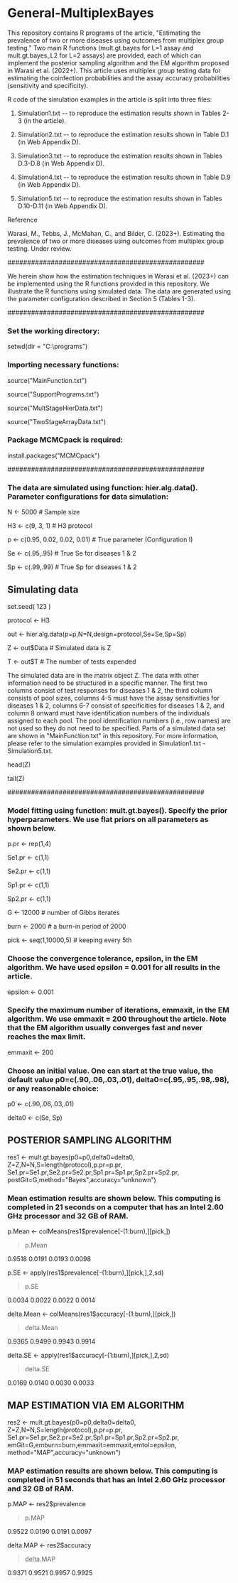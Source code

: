 # General-MultiplexBayes

This repository contains R programs of the article, "Estimating the prevalence of two or more diseases using outcomes from multiplex group testing." Two main R functions (mult.gt.bayes for L=1 assay and mult.gt.bayes_L2 for L=2 assays) are provided, each of which can implement the posterior sampling algorithm and the EM algorithm proposed in Warasi et al. (2022+). This article uses multiplex group testing data for estimating the coinfection probabilities and the assay accuracy probabilities (sensitivity and specificity).

R code of the simulation examples in the article is split into three files:

1. Simulation1.txt -- to reproduce the estimation results shown in Tables 2-3 (in the article).

2. Simulation2.txt -- to reproduce the estimation results shown in Table D.1 (in Web Appendix D).

3. Simulation3.txt -- to reproduce the estimation results shown in Tables D.3-D.8 (in Web Appendix D). 

4. Simulation4.txt -- to reproduce the estimation results shown in Table D.9 (in Web Appendix D). 

5. Simulation5.txt -- to reproduce the estimation results shown in Tables D.10-D.11 (in Web Appendix D). 


Reference

Warasi, M., Tebbs, J., McMahan, C., and Bilder, C. (2023+). Estimating the prevalence of two or more diseases using outcomes from multiplex group testing. Under review.


##################################################

We herein show how the estimation techniques in Warasi et al. (2023+) can be implemented using the R functions provided in this repository. 
We illustrate the R functions using simulated data. The data are generated using the parameter configuration described in Section 5 (Tables 1-3).

##################################################

### Set the working directory:
setwd(dir = "C:\\programs")

### Importing necessary functions:
source("MainFunction.txt")

source("SupportPrograms.txt")

source("MultStageHierData.txt")

source("TwoStageArrayData.txt")

### Package MCMCpack is required:

install.packages("MCMCpack")

##################################################

### The data are simulated using function: hier.alg.data(). Parameter configurations for data simulation:
N <- 5000                       # Sample size

H3 <- c(9, 3, 1)                # H3 protocol

p <- c(0.95, 0.02, 0.02, 0.01)  # True parameter (Configuration I)

Se <- c(.95,.95)                # True Se for diseases 1 & 2

Sp <- c(.99,.99)                # True Sp for diseases 1 & 2

## Simulating data 
set.seed( 123 )

protocol <- H3

out <- hier.alg.data(p=p,N=N,design=protocol,Se=Se,Sp=Sp)

Z <- out$Data        # Simulated data is Z

T <- out$T           # The number of tests expended


The simulated data are in the matrix object Z. The data with other information need to be structured in a specific manner. The first two columns consist of test responses for diseases 1 & 2, the third column consists of pool sizes, columns 4-5 must have the assay sensitivities for diseases 1 & 2, columns 6-7 consist of specificities for diseases 1 & 2, and column 8 onward must have identification numbers of the individuals assigned to each pool. The pool identification numbers (i.e., row names) are not used so they do not need to be specified. Parts of a simulated data set are shown in "MainFunction.txt" in this repository. For more information, please refer to the simulation examples provided in Simulation1.txt - Simulation5.txt.


head(Z)


tail(Z)


##################################################

### Model fitting using function: mult.gt.bayes(). Specify the prior hyperparameters. We use flat priors on all parameters as shown below.

p.pr <- rep(1,4)

Se1.pr <- c(1,1)

Se2.pr <- c(1,1)

Sp1.pr <- c(1,1)

Sp2.pr <- c(1,1)

G <- 12000               # number of Gibbs iterates

burn <- 2000             # a burn-in period of 2000

pick <- seq(1,10000,5)   # keeping every 5th

### Choose the convergence tolerance, epsilon, in the EM algorithm. We have used epsilon = 0.001 for all results in the article. 
epsilon <- 0.001

### Specify the maximum number of iterations, emmaxit, in the EM algorithm. We use emmaxit = 200 throughout the article. Note that the EM algorithm usually converges fast and never reaches the max limit.
emmaxit <- 200

### Choose an initial value. One can start at the true value, the default value p0=c(.90,.06,.03,.01), delta0=c(.95,.95,.98,.98), or any reasonable choice: 

p0 <- c(.90,.06,.03,.01)    

delta0 <- c(Se, Sp)

## POSTERIOR SAMPLING ALGORITHM    
res1 <- mult.gt.bayes(p0=p0,delta0=delta0,
           Z=Z,N=N,S=length(protocol),p.pr=p.pr,
           Se1.pr=Se1.pr,Se2.pr=Se2.pr,Sp1.pr=Sp1.pr,Sp2.pr=Sp2.pr,
           postGit=G,method="Bayes",accuracy="unknown")

### Mean estimation results are shown below. This computing is completed in 21 seconds on a computer that has an Intel 2.60 GHz processor and 32 GB of RAM.

p.Mean <- colMeans(res1$prevalence[-(1:burn),][pick,])

> p.Mean
   
0.9518  0.0191  0.0193  0.0098  

p.SE <- apply(res1$prevalence[-(1:burn),][pick,],2,sd)

> p.SE
   
0.0034  0.0022  0.0022  0.0014  

delta.Mean <- colMeans(res1$accuracy[-(1:burn),][pick,])

> delta.Mean

0.9365   0.9499   0.9943   0.9914

delta.SE <- apply(res1$accuracy[-(1:burn),][pick,],2,sd)

> delta.SE

0.0169   0.0140   0.0030   0.0033


## MAP ESTIMATION VIA EM ALGORITHM
res2 <- mult.gt.bayes(p0=p0,delta0=delta0,
            Z=Z,N=N,S=length(protocol),p.pr=p.pr,
            Se1.pr=Se1.pr,Se2.pr=Se2.pr,Sp1.pr=Sp1.pr,Sp2.pr=Sp2.pr,
            emGit=G,emburn=burn,emmaxit=emmaxit,emtol=epsilon,
            method="MAP",accuracy="unknown")

### MAP estimation results are shown below. This computing is completed in 51 seconds that has an Intel 2.60 GHz processor and 32 GB of RAM.

p.MAP <- res2$prevalence

> p.MAP

0.9522  0.0190  0.0191  0.0097

delta.MAP <- res2$accuracy

> delta.MAP

0.9371  0.9521  0.9957  0.9925

